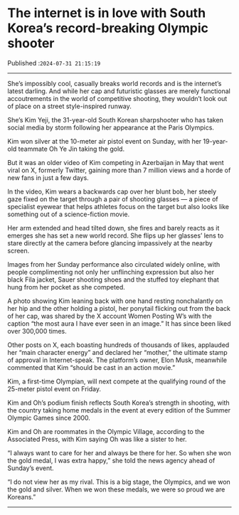 # The internet is in love with South Korea’s record-breaking Olympic shooter

Published :`2024-07-31 21:15:19`

---

She’s impossibly cool, casually breaks world records and is the internet’s latest darling. And while her cap and futuristic glasses are merely functional accoutrements in the world of competitive shooting, they wouldn’t look out of place on a street style-inspired runway.

She’s Kim Yeji, the 31-year-old South Korean sharpshooter who has taken social media by storm following her appearance at the Paris Olympics.

Kim won silver at the 10-meter air pistol event on Sunday, with her 19-year-old teammate Oh Ye Jin taking the gold.

But it was an older video of Kim competing in Azerbaijan in May that went viral on X, formerly Twitter, gaining more than 7 million views and a horde of new fans in just a few days.

In the video, Kim wears a backwards cap over her blunt bob, her steely gaze fixed on the target through a pair of shooting glasses — a piece of specialist eyewear that helps athletes focus on the target but also looks like something out of a science-fiction movie.

Her arm extended and head tilted down, she fires and barely reacts as it emerges she has set a new world record. She flips up her glasses’ lens to stare directly at the camera before glancing impassively at the nearby screen.

Images from her Sunday performance also circulated widely online, with people complimenting not only her unflinching expression but also her black Fila jacket, Sauer shooting shoes and the stuffed toy elephant that hung from her pocket as she competed.

A photo showing Kim leaning back with one hand resting nonchalantly on her hip and the other holding a pistol, her ponytail flicking out from the back of her cap, was shared by the X account Women Posting W’s with the caption “the most aura I have ever seen in an image.” It has since been liked over 300,000 times.

Other posts on X, each boasting hundreds of thousands of likes, applauded her “main character energy” and declared her “mother,” the ultimate stamp of approval in Internet-speak. The platform’s owner, Elon Musk, meanwhile commented that Kim “should be cast in an action movie.”

Kim, a first-time Olympian, will next compete at the qualifying round of the 25-meter pistol event on Friday.

Kim and Oh’s podium finish reflects South Korea’s strength in shooting, with the country taking home medals in the event at every edition of the Summer Olympic Games since 2000.

Kim and Oh are roommates in the Olympic Village, according to the Associated Press, with Kim saying Oh was like a sister to her.

“I always want to care for her and always be there for her. So when she won the gold medal, I was extra happy,” she told the news agency ahead of Sunday’s event.

“I do not view her as my rival. This is a big stage, the Olympics, and we won the gold and silver. When we won these medals, we were so proud we are Koreans.”

---

